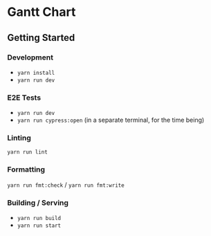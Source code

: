 # Gantt Chart

## Getting Started

### Development

- `yarn install`
- `yarn run dev`

### E2E Tests

- `yarn run dev`
- `yarn run cypress:open` (in a separate terminal, for the time being)

### Linting

`yarn run lint`

### Formatting

`yarn run fmt:check` / `yarn run fmt:write`

### Building / Serving

- `yarn run build` 
- `yarn run start`

